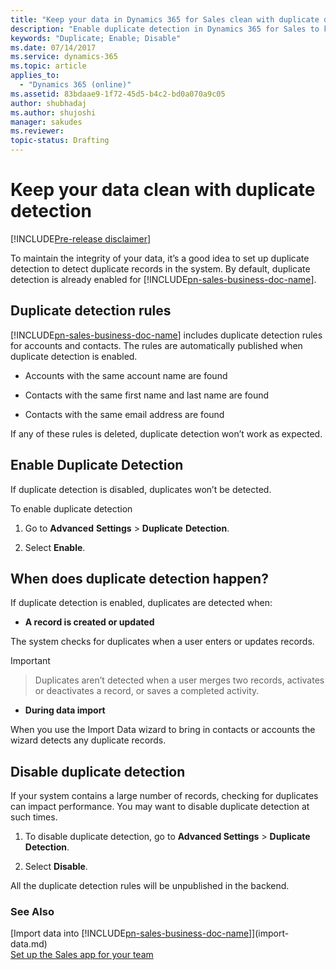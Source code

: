 ```yaml
---
title: "Keep your data in Dynamics 365 for Sales clean with duplicate detection | Microsoft Docs"
description: "Enable duplicate detection in Dynamics 365 for Sales to keep your sales data clean."
keywords: "Duplicate; Enable; Disable"
ms.date: 07/14/2017
ms.service: dynamics-365
ms.topic: article
applies_to:
  - "Dynamics 365 (online)"
ms.assetid: 83bdaae9-1f72-45d5-b4c2-bd0a070a9c05
author: shubhadaj
ms.author: shujoshi
manager: sakudes
ms.reviewer: 
topic-status: Drafting
---
```


# Keep your data clean with duplicate detection

[!INCLUDE[Pre-release disclaimer](../includes/cc-beta-prerelease-disclaimer.md)]

To maintain the integrity of your data, it’s a good idea to set up duplicate detection to detect duplicate records in the system. By default, duplicate detection is already enabled for [!INCLUDE[pn-sales-business-doc-name](../includes/pn-sales-business-doc-name.md)].

## Duplicate detection rules

[!INCLUDE[pn-sales-business-doc-name](../includes/pn-sales-business-doc-name.md)] includes duplicate detection rules for accounts and contacts. The rules are automatically published when duplicate detection is enabled.

-   Accounts with the same account name are found

-   Contacts with the same first name and last name are found

-   Contacts with the same email address are found

If any of these rules is deleted, duplicate detection won’t work as expected.

## Enable Duplicate Detection

If duplicate detection is disabled, duplicates won’t be detected.

To enable duplicate detection

1.  Go to **Advanced** **Settings** &gt; **Duplicate** **Detection**.

2.  Select **Enable**.

## When does duplicate detection happen?

If duplicate detection is enabled, duplicates are detected when:

 - **A record is created or updated**

 The system checks for duplicates when a user enters or updates records.
  
 > [!Important]
 
 > Duplicates aren’t detected when a user merges two records, activates or deactivates a record, or saves a completed activity.
 
 - **During data import**
 
 When you use the Import Data wizard to bring in contacts or accounts the wizard detects any duplicate records.

## Disable duplicate detection

If your system contains a large number of records, checking for duplicates can impact performance. You may want to disable duplicate detection at such times.

1.  To disable duplicate detection, go to **Advanced Settings** &gt; **Duplicate Detection**.

2.  Select **Disable**.

All the duplicate detection rules will be unpublished in the backend.


### See Also
[Import data into [!INCLUDE[pn-sales-business-doc-name](../includes/pn-sales-business-doc-name.md)]](import-data.md)  
[Set up the Sales app for your team](set-up-sales-app-team.md)

